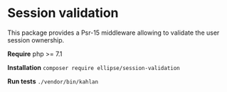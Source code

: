 # Session validation

This package provides a Psr-15 middleware allowing to validate the user session ownership.

**Require** php >= 7.1

**Installation** `composer require ellipse/session-validation`

**Run tests** `./vendor/bin/kahlan`
